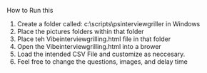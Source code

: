 How to Run this
1. Create a folder called: c:\scripts\psinterviewgriller in Windows
2. Place the pictures folders within that folder
3. Place teh Vibeinterviewgrilling.html file in that folder
4. Open the Vibeinterviewgrilling.html into a brower
5. Load the intended CSV File and customize as neccesary.
6. Feel free to change the questions, images, and delay time
